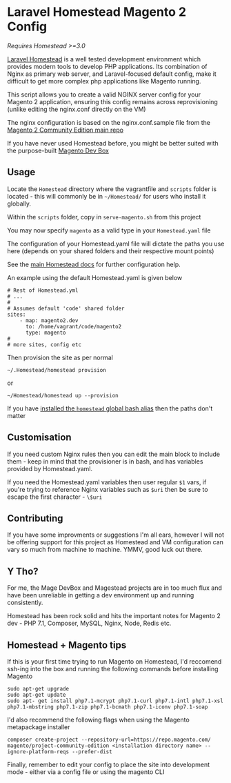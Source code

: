 # Laravel Homestead Magento 2 Config

*Requires Homestead >=3.0*

[Laravel Homestead](https://laravel.com/docs/homestead) is a well tested development environment which provides modern tools to develop PHP applications. Its combination of Nginx as primary web server, and Laravel-focused default config, make it difficult to get more complex php applications like Magento running.

This script allows you to create a valid NGINX server config for your Magento 2 application, ensuring this config remains across reprovisioning (unlike editing the nginx.conf directly on the VM)

The nginx configuration is based on the nginx.conf.sample file from the [Magento 2 Community Edition main repo](https://github.com/magento/magento2)

If you have never used Homestead before, you might be better suited with the purpose-built [Magento Dev Box](https://github.com/magento/magento2devbox-web)

## Usage

Locate the `Homestead` directory where the vagrantfile and `scripts` folder is located - this will commonly be in `~/Homestead/` for users who install it globally.

Within the `scripts` folder, copy in `serve-magento.sh` from this project

You may now specify `magento` as a valid type in your `Homestead.yaml` file

The configuration of your Homestead.yaml file will dictate the paths you use here (depends on your shared folders and their respective mount points)

See the [main Homestead docs](https://laravel.com/docs/5.5/homestead) for further configuration help.

An example using the default Homestead.yaml is given below

```
# Rest of Homestead.yml
# ...
#
# Assumes default 'code' shared folder
sites:
    - map: magento2.dev
      to: /home/vagrant/code/magento2
      type: magento
#
# more sites, config etc
```

Then provision the site as per normal
```
~/.Homestead/homestead provision
```
or
```
~/Homestead/homestead up --provision
````
If you have [installed the `homestead` global bash alias](https://laravel.com/docs/5.5/homestead#accessing-homestead-globally) then the paths don't matter

## Customisation

If you need custom Nginx rules then you can edit the main block to include them - keep in mind that the provisioner is in bash, and has variables provided by Homestead.yaml.

If you need the Homestead.yaml variables then user regular `$1` vars, if you're trying to reference Nginx variables such as `$uri` then be sure to escape the first character - `\$uri`

## Contributing

If you have some improvments or suggestions I'm all ears, however I will not be offering support for this project as Homestead and VM configuration can vary so much from machine to machine. YMMV, good luck out there.

## Y Tho?

For me, the Mage DevBox and Magestead projects are in too much flux and have been unreliable in getting a dev environment up and running consistently.

Homestead has been rock solid and hits the important notes for Magento 2 dev - PHP 7.1, Composer, MySQL, Nginx, Node, Redis etc.

## Homestead + Magento tips

If this is your first time trying to run Magento on Homestead, I'd reccomend ssh-ing into the box and running the following commands before installing Magento
```
sudo apt-get upgrade
sudo apt-get update
sudo apt- get install php7.1-mcrypt php7.1-curl php7.1-intl php7.1-xsl php7.1-mbstring php7.1-zip php7.1-bcmath php7.1-iconv php7.1-soap
```

I'd also recommend the following flags when using the Magento metapackage installer

```
composer create-project --repository-url=https://repo.magento.com/ magento/project-community-edition <installation directory name> --ignore-platform-reqs --prefer-dist
```

Finally, remember to edit your config to place the site into development mode - either via a config file or using the magento CLI

